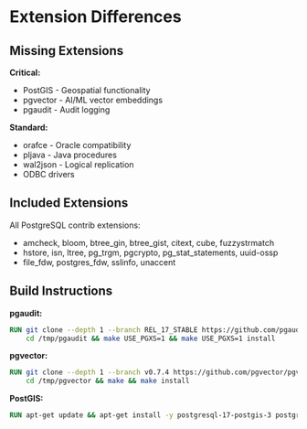 # Extension Differences

## Missing Extensions

**Critical:**
- PostGIS - Geospatial functionality
- pgvector - AI/ML vector embeddings  
- pgaudit - Audit logging

**Standard:**
- orafce - Oracle compatibility
- pljava - Java procedures
- wal2json - Logical replication
- ODBC drivers

## Included Extensions

All PostgreSQL contrib extensions:
- amcheck, bloom, btree_gin, btree_gist, citext, cube, fuzzystrmatch
- hstore, isn, ltree, pg_trgm, pgcrypto, pg_stat_statements, uuid-ossp
- file_fdw, postgres_fdw, sslinfo, unaccent

## Build Instructions

**pgaudit:**
```dockerfile
RUN git clone --depth 1 --branch REL_17_STABLE https://github.com/pgaudit/pgaudit.git /tmp/pgaudit && \
    cd /tmp/pgaudit && make USE_PGXS=1 && make USE_PGXS=1 install
```

**pgvector:**
```dockerfile
RUN git clone --depth 1 --branch v0.7.4 https://github.com/pgvector/pgvector.git /tmp/pgvector && \
    cd /tmp/pgvector && make && make install
```

**PostGIS:**
```dockerfile
RUN apt-get update && apt-get install -y postgresql-17-postgis-3 postgresql-17-postgis-3-scripts
```
